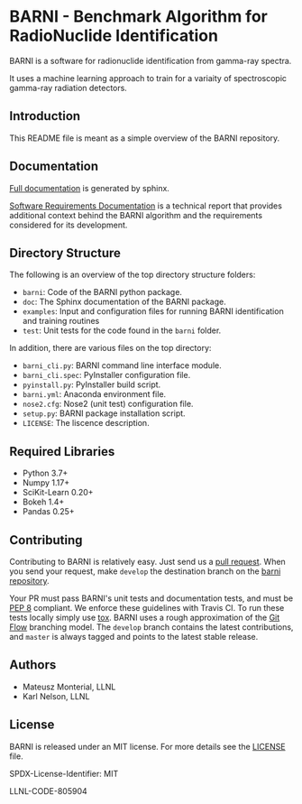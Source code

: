 BARNI - Benchmark Algorithm for RadioNuclide Identification
========================================================

BARNI is a software for radionuclide identification from gamma-ray spectra. 

It uses a machine learning approach to train for a variaity of spectroscopic gamma-ray radiation detectors.

Introduction
------------
This README file is meant as a simple overview of the BARNI repository. 

Documentation
-------------
[Full documentation](https://barni.readthedocs.io/en/latest/) is generated by sphinx. 

[Software Requirements Documentation](https://www.osti.gov/servlets/purl/1650465) is a technical report that provides 
additional context behind the BARNI algorithm and the requirements considered for its development.


Directory Structure
-------------------
The following is an overview of the top directory structure folders:

* `barni`: Code of the BARNI python package. 
* `doc`: The Sphinx documentation of the BARNI package. 
* `examples`: Input and configuration files for running BARNI identification and training routines
* `test`: Unit tests for the code found in the `barni` folder.

In addition, there are various files on the top directory:

* `barni_cli.py`: BARNI command line interface module.
* `barni_cli.spec`: PyInstaller configuration file.
* `pyinstall.py`: PyInstaller build script. 
* `barni.yml`: Anaconda environment file.
* `nose2.cfg`: Nose2 (unit test) configuration file. 
* `setup.py`: BARNI package installation script. 
* `LICENSE`: The liscence description. 


Required Libraries
------------------
* Python 3.7+
* Numpy 1.17+
* SciKit-Learn 0.20+
* Bokeh 1.4+
* Pandas 0.25+

Contributing
------------
Contributing to BARNI is relatively easy.  Just send us a
[pull request](https://help.github.com/articles/using-pull-requests/).
When you send your request, make ``develop`` the destination branch on the
[barni repository](https://github.com/llnl/barni).

Your PR must pass BARNI's unit tests and documentation tests, and must be
[PEP 8](https://www.python.org/dev/peps/pep-0008/) compliant.  We enforce
these guidelines with Travis CI.  To
run these tests locally simply use [tox](https://tox.readthedocs.io/en/latest/). 
BARNI uses a rough approximation of the
[Git Flow](http://nvie.com/posts/a-successful-git-branching-model/)
branching model.  The ``develop`` branch contains the latest
contributions, and ``master`` is always tagged and points to the latest
stable release.

Authors
-------

- Mateusz Monterial, LLNL
- Karl Nelson, LLNL

License
-------

BARNI is released under an MIT license. For more details see the [LICENSE](/LICENSE) file.

SPDX-License-Identifier: MIT

LLNL-CODE-805904
